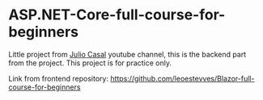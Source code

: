 # ASP.NET-Core-full-course-for-beginners
Little project from [Julio Casal](https://www.youtube.com/watch?v=AhAxLiGC7Pc&ab_channel=JulioCasal) youtube channel, this is the backend part from the project. This project is for practice only.

Link from frontend repository: https://github.com/leoestevves/Blazor-full-course-for-beginners
